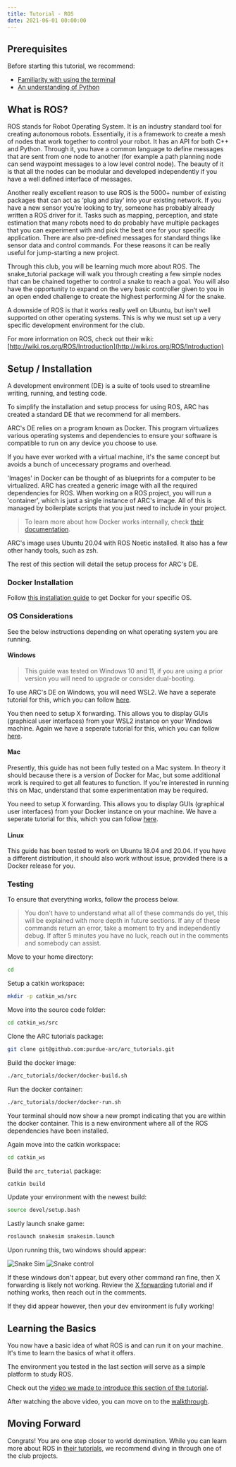 ```yaml
---
title: Tutorial - ROS
date: 2021-06-01 00:00:00
---
```


## Prerequisites

Before starting this tutorial, we recommend:
- [Familiarity with using the terminal](terminal)
- [An understanding of Python](https://wiki.python.org/moin/BeginnersGuide/Programmers)

## What is ROS?

ROS stands for Robot Operating System. It is an industry standard tool for creating autonomous robots. Essentially, it is a framework to create a mesh of nodes that work together to control your robot. It has an API for both C++ and Python. Through it, you have a common language to define messages that are sent from one node to another (for example a path planning node can send waypoint messages to a low level control node). The beauty of it is that all the nodes can be modular and developed independently if you have a well defined interface of messages.

Another really excellent reason to use ROS is the 5000+ number of existing packages that can act as ‘plug and play’ into your existing network. If you have a new sensor you’re looking to try, someone has probably already written a ROS driver for it. Tasks such as mapping, perception, and state estimation that many robots need to do probably have multiple packages that you can experiment with and pick the best one for your specific application. There are also pre-defined messages for standard things like sensor data and control commands. For these reasons it can be really useful for jump-starting a new project.

Through this club, you will be learning much more about ROS. The snake_tutorial package will walk you through creating a few simple nodes that can be chained together to control a snake to reach a goal. You will also have the opportunity to expand on the very basic controller given to you in an open ended challenge to create the highest performing AI for the snake.

A downside of ROS is that it works really well on Ubuntu, but isn’t well supported on other operating systems. This is why we must set up a very specific development environment for the club.

For more information on ROS, check out their wiki: [http://wiki.ros.org/ROS/Introduction](http://wiki.ros.org/ROS/Introduction)

## Setup / Installation

A development environment (DE) is a suite of tools used to streamline writing, running, and testing code. 

To simplify the installation and setup process for using ROS, ARC has created a standard DE that we recommend for all members.

ARC's DE relies on a program known as Docker. This program virtualizes various operating systems and dependencies to ensure your software is compatible to run on any device you choose to use.

If you have ever worked with a virtual machine, it's the same concept but avoids a bunch of uncecessary programs and overhead.

'Images' in Docker can be thought of as blueprints for a computer to be virtualized. ARC has created a generic image with all the required dependencies for ROS. When working on a ROS project, you will run a 'container', which is just a single instance of ARC's image. All of this is managed by boilerplate scripts that you just need to include in your project. 

> To learn more about how Docker works internally, check [their documentation](https://docs.docker.com/engine/).

ARC's image uses Ubuntu 20.04 with ROS Noetic installed. It also has a few other handy tools, such as zsh.

The rest of this section will detail the setup process for ARC's DE.

### Docker Installation

Follow [this installation guide](https://docs.docker.com/engine/install/) to get Docker for your specific OS.

### OS Considerations

See the below instructions depending on what operating system you are running.

#### Windows

> This guide was tested on Windows 10 and 11, if you are using a prior version you will need to upgrade or consider dual-booting.

To use ARC's DE on Windows, you will need WSL2. We have a seperate tutorial for this, which you can follow [here](wsl2).

You then need to setup X forwarding. This allows you to display GUIs (graphical user interfaces) from your WSL2 instance on your Windows machine. Again we have a seperate tutorial for this, which you can follow [here](x-forwarding).


#### Mac

Presently, this guide has not been fully tested on a Mac system. In theory it should because there is a version of Docker for Mac, but some additional work is required to get all features to function. If you're interested in running this on Mac, understand that some experimentation may be required.

You need to setup X forwarding. This allows you to display GUIs (graphical user interfaces) from your Docker instance on your machine. We have a seperate tutorial for this, which you can follow [here](x-forwarding).

#### Linux

This guide has been tested to work on Ubuntu 18.04 and 20.04. If you have a different distribution, it should also work without issue, provided there is a Docker release for you.

### Testing

To ensure that everything works, follow the process below. 

> You don't have to understand what all of these commands do yet, this will be explained with more depth in future sections. If any of these commands return an error, take a moment to try and independently debug. If after 5 minutes you have no luck, reach out in the comments and somebody can assist.

Move to your home directory:
```bash
cd
```

Setup a catkin workspace:
```bash
mkdir -p catkin_ws/src
```

Move into the source code folder:
```bash
cd catkin_ws/src
```

Clone the ARC tutorials package:
```bash
git clone git@github.com:purdue-arc/arc_tutorials.git
```

Build the docker image:
```bash
./arc_tutorials/docker/docker-build.sh
```

Run the docker container:
```bash
./arc_tutorials/docker/docker-run.sh
```

Your terminal should now show a new prompt indicating that you are within the docker container. This is a new environment where all of the ROS dependencies have been installed.

Again move into the catkin workspace:
```bash
cd catkin_ws
```

Build the `arc_tutorial` package:
```bash
catkin build
```

Update your environment with the newest build:
```bash
source devel/setup.bash
```

Lastly launch snake game:
```bash
roslaunch snakesim snakesim.launch
```

Upon running this, two windows should appear:

![Snake Sim](assets/images/snake-sim.PNG)
![Snake control](assets/images/snake-sim-control-board.PNG)

If these windows don't appear, but every other command ran fine, then X forwarding is likely not working. Review the [X forwarding]() tutorial and if nothing works, then reach out in the comments.

If they did appear however, then your dev environment is fully working!

## Learning the Basics

You now have a basic idea of what ROS is and can run it on your machine. It's time to learn the basics of what it offers.

The environment you tested in the last section will serve as a simple platform to study ROS.

Check out the [video we made to introduce this section of the tutorial](https://youtu.be/q9RCP4lizNM).

After watching the above video, you can move on to the [walkthrough](snake-tutorial).

## Moving Forward

Congrats! You are one step closer to world domination. While you can learn more about ROS in [their tutorials](http://wiki.ros.org/ROS/Tutorials), we recommend diving in through one of the club projects.

